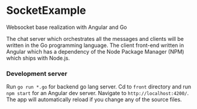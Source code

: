 # SocketExample
Websocket base realization with Angular and Go

The chat server which orchestrates all the messages and clients will be written in the Go programming language. The client front-end written in Angular which has a dependency of the Node Package Manager (NPM) which ships with Node.js.

### Development server

Run `go run *.go` for backend go lang server.
Cd to `front` directory and run `npm start` for an Angular dev server. Navigate to `http://localhost:4200/`. The app will automatically reload if you change any of the source files.
